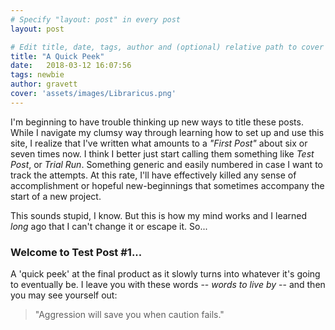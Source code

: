 ```yaml
---
# Specify "layout: post" in every post
layout: post

# Edit title, date, tags, author and (optional) relative path to cover image
title: "A Quick Peek"
date:   2018-03-12 16:07:56
tags: newbie
author: gravett
cover: 'assets/images/Libraricus.png'
---
```


I'm beginning to have trouble thinking up new ways to title these posts. While I navigate my clumsy way through learning how to 
set up and use this site, I realize that I've written what amounts to a *"First Post"* about six or seven times now. I think I better 
just start calling them something like *Test Post*, or *Trial Run*. Something generic and easily numbered in case I want to track 
the attempts. At this rate, I'll have effectively killed any sense of accomplishment or hopeful new-beginnings that sometimes accompany 
the start of a new project.

This sounds stupid, I know. But this is how my mind works and I learned *long* ago that I can't change it or escape it. So...

### Welcome to Test Post #1...

A 'quick peek' at the final product as it slowly turns into whatever it's going to eventually be. I leave you with these words -- 
*words to live by* -- and then you may see yourself out:

> "Aggression will save you when caution fails."
